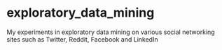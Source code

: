 exploratory_data_mining
=======================

My experiments in exploratory data mining on various social networking sites such as Twitter, Reddit, Facebook and LinkedIn
